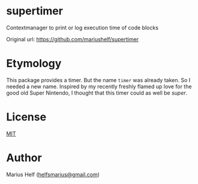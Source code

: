 # supertimer

Contextmanager to print or log execution time of code blocks

Original url: https://github.com/mariushelf/supertimer


# Etymology

This package provides a timer. But the name `timer` was already taken.
So I needed a new name. Inspired by my recently freshly flamed up
love for the good old Super Nintendo, I thought that this timer could
as well be *super*.

# License

[MIT](LICENSE)


# Author

Marius Helf ([helfsmarius@gmail.com](mailto:helfsmarius@gmail.com))
